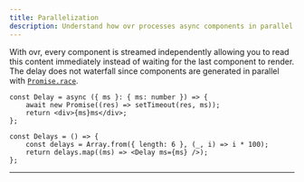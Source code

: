 ```yaml
---
title: Parallelization
description: Understand how ovr processes async components in parallel.
---
```


With ovr, every component is streamed independently allowing you to read this content immediately instead of waiting for the last component to render. The delay does not waterfall since components are generated in parallel with [`Promise.race`](https://developer.mozilla.org/en-US/docs/Web/JavaScript/Reference/Global_Objects/Promise/race).

```tsx
const Delay = async ({ ms }: { ms: number }) => {
	await new Promise((res) => setTimeout(res, ms));
	return <div>{ms}ms</div>;
};

const Delays = () => {
	const delays = Array.from({ length: 6 }, (_, i) => i * 100);
	return delays.map((ms) => <Delay ms={ms} />);
};
```

---
